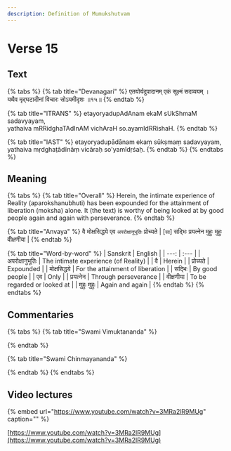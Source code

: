 ```yaml
---
description: Definition of Mumukshutvam
---
```


# Verse 15

## Text

{% tabs %}
{% tab title="Devanagari" %}
एतयोर्यदुपादानम् एकं सूक्ष्मं सदव्ययम् ।  
यथैव मृद्घटादीनां विचारः सोऽयमीदृशः ॥१५॥
{% endtab %}

{% tab title="ITRANS" %}
etayoryadupAdAnam ekaM sUkShmaM sadavyayam,  
yathaiva mRRidghaTAdInAM vichAraH so.ayamIdRRishaH.
{% endtab %}

{% tab title="IAST" %}
etayoryadupādānam ekaṃ sūkṣmaṃ sadavyayam,  
yathaiva mṛdghaṭādīnāṃ vicāraḥ so'yamīdṛśaḥ.
{% endtab %}
{% endtabs %}

## Meaning

{% tabs %}
{% tab title="Overall" %}
Herein, the intimate experience of Reality \(aparokshanubhuti\) has been expounded for the attainment of liberation \(moksha\) alone. It \(the text\) is worthy of being looked at by good people again and again with perseverance.
{% endtab %}

{% tab title="Anvaya" %}
वै मोक्षसिद्धये एव `अपरोक्षानुभूतिः` प्रोच्यते \| \[`सा`\] सद्भिः प्रयत्नेन मुहुः मुहुः वीक्षणीया \|
{% endtab %}

{% tab title="Word-by-word" %}
| Sanskrit | English |
| ---: | :--- |
| अपरोक्षानुभूतिः | The intimate experience \(of Reality\) |
| वै | Herein |
| प्रोच्यते | Expounded |
| मोक्षसिद्धये | For the attainment of liberation |
| सद्भिः | By good people |
| एव | Only |
| प्रयत्नेन | Through perseverance |
| वीक्षणीया | To be regarded or looked at |
| मुहुः मुहुः | Again and again |
{% endtab %}
{% endtabs %}

## Commentaries

{% tabs %}
{% tab title="Swami Vimuktananda" %}

{% endtab %}

{% tab title="Swami Chinmayananda" %}

{% endtab %}
{% endtabs %}

## Video lectures

{% embed url="https://www.youtube.com/watch?v=3MRa2lR9MUg" caption="" %}

[https://www.youtube.com/watch?v=3MRa2lR9MUg](https://www.youtube.com/watch?v=3MRa2lR9MUg)

